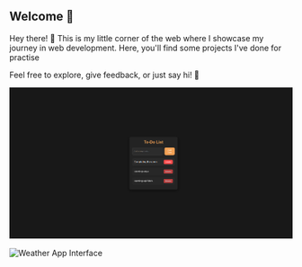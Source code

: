 ## Welcome 🌟

Hey there! 👋 This is my little corner of the web where I showcase my journey in web development. Here, you'll find some projects I've done for practise

Feel free to explore, give feedback, or just say hi! 🚀

![To Do Interface ](https://github.com/shivamchaubey027/QuickCodes/blob/main/images/Todo.png)
 
![Weather App Interface ]([https://github.com/username/repo/blob/main/images/Weather.png](https://github.com/shivamchaubey027/QuickCodes/blob/main/images/Weather.png))
